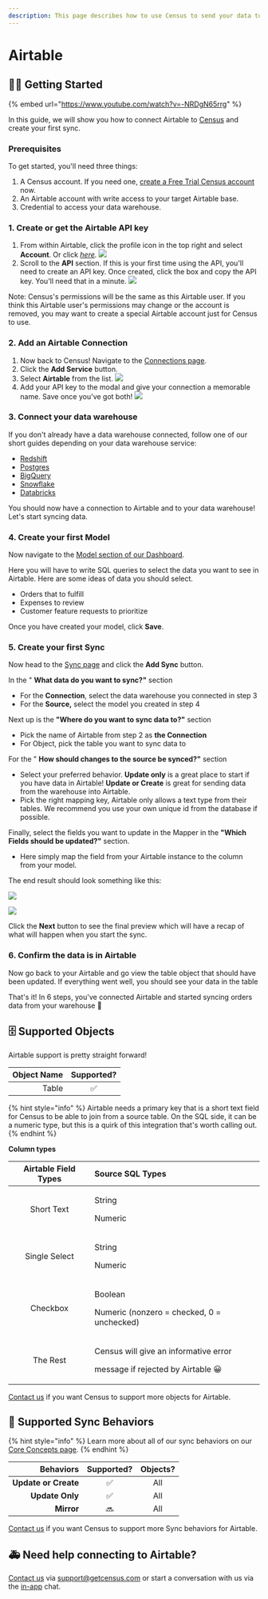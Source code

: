 ```yaml
---
description: This page describes how to use Census to send your data to Airtable.
---
```


# Airtable

## 🏃‍♂️ Getting Started

{% embed url="https://www.youtube.com/watch?v=-NRDgN65rrg" %}

In this guide, we will show you how to connect Airtable to [Census](https://www.getcensus.com/) and create your first sync.

### Prerequisites <a id="0-prerequisites"></a>

To get started, you'll need three things:

1. A Census account​. If you need one, [create a Free Trial Census account](https://app.getcensus.com/)​ now.
2. An Airtable account with write access to your target Airtable base. 
3. Credential to access your data warehouse. 

### 1. Create or get the Airtable API key

1. From within Airtable, click the profile icon in the top right and select **Account**. Or click [_here_](https://airtable.com/account)_._  ![](../.gitbook/assets/screely-1629998696109.png) 
2. Scroll to the **API** section. If this is your first time using the API, you'll need to create an API key. Once created, click the box and copy the API key. You'll need that in a minute.   ![](../.gitbook/assets/screely-1629998745164.png) 

Note: Census's permissions will be the same as this Airtable user. If you think this Airtable user's permissions may change or the account is removed, you may want to create a special Airtable account just for Census to use.

### 2. Add an Airtable Connection

1. Now back to Census! Navigate to the [Connections page](https://app.getcensus.com/connections).
2. Click the **Add Service** button.
3. Select **Airtable** from the list. ![](../.gitbook/assets/screely-1629998477683.png) 
4. Add your API key to the modal and give your connection a memorable name. Save once you've got both! ![](../.gitbook/assets/screely-1629999170323.png) 



### 3. Connect your data warehouse

If you don't already have a data warehouse connected, follow one of our short guides depending on your data warehouse service:

* [Redshift](https://help.getcensus.com/article/10-configuring-redshift-postgresql-access)
* [Postgres](https://help.getcensus.com/article/10-configuring-redshift-postgresql-access)
* [BigQuery](https://help.getcensus.com/article/21-configuring-bigquery-access)
* [Snowflake](https://help.getcensus.com/article/8-configuring-snowflake-access)
* [Databricks](../source-warehouse/databricks.md)

You should now have a connection to Airtable and to your data warehouse! Let's start syncing data. 

### 4. Create your first Model <a id="3-create-your-first-model"></a>

Now navigate to the [Model section of our Dashboard](https://app.getcensus.com/models).​‌

Here you will have to write SQL queries to select the data you want to see in Airtable. Here are some ideas of data you should select‌.

* Orders that to fulfill
* Expenses to review
* Customer feature requests to prioritize

Once you have created your model, click **Save**.‌

### 5. Create your first Sync <a id="4-create-your-first-sync"></a>

Now head to the [Sync page](https://app.getcensus.com/syncs) and click the **Add Sync** button‌.

In the " **What data do you want to sync?"** section‌

* For the **Connection**, select the data warehouse you connected in step 3
* For the **Source,** select the model you created in step 4

Next up is the **"Where do you want to sync data to?"** section‌

* Pick the name of Airtable from step 2 as **the Connection**
* For Object, pick the table you want to sync data to

For the " **How should changes to the source be synced?"** section‌

* Select your preferred behavior. **Update only** is a great place to start if you have data in Airtable! **Update or Create** is great for sending data from the warehouse into Airtable.
* Pick the right mapping key, Airtable only allows a text type from their tables. We recommend you use your own unique id from the database if possible.

Finally, select the fields you want to update in the Mapper in the **"Which Fields should be updated?"** section‌.

* Here simply map the field from your Airtable instance to the column from your model.

The end result should look something like this​:

![](../.gitbook/assets/screen-shot-2021-08-27-at-11.34.46-am.png)

![](../.gitbook/assets/screen-shot-2021-08-27-at-11.34.57-am%20%281%29.png)

Click the **Next** button to see the final preview which will have a recap of what will happen when you start the sync‌.

### 6. Confirm the data is in Airtable <a id="5-confirm-the-data-is-in-intercom"></a>

Now go back to your Airtable and go view the table object that should have been updated. If everything went well, you should see your data in the table​

That's it! In 6 steps, you've connected Airtable and started syncing orders data from your warehouse 🎉

## 🗄 Supported Objects

Airtable support is pretty straight forward!

| **Object Name** | **Supported?** |
| ---: | :---: |
| Table | ✅ |

{% hint style="info" %}
Airtable needs a primary key that is a short text field for Census to be able to join from a source table. On the SQL side, it can be a numeric type, but this is a quirk of this integration that's worth calling out.
{% endhint %}

**Column types**

<table>
  <thead>
    <tr>
      <th style="text-align:center">Airtable Field Types</th>
      <th style="text-align:left">Source SQL Types</th>
    </tr>
  </thead>
  <tbody>
    <tr>
      <td style="text-align:center">Short Text</td>
      <td style="text-align:left">
        <p>String</p>
        <p>Numeric</p>
      </td>
    </tr>
    <tr>
      <td style="text-align:center">Single Select</td>
      <td style="text-align:left">
        <p>String</p>
        <p>Numeric</p>
      </td>
    </tr>
    <tr>
      <td style="text-align:center">Checkbox</td>
      <td style="text-align:left">
        <p>Boolean</p>
        <p>Numeric (nonzero = checked, 0 = unchecked)</p>
      </td>
    </tr>
    <tr>
      <td style="text-align:center">The Rest</td>
      <td style="text-align:left">
        <p>Census will give an informative error</p>
        <p>message if rejected by Airtable &#x1F600;</p>
      </td>
    </tr>
  </tbody>
</table>

[Contact us](mailto:support@getcensus.com) if you want Census to support more objects for Airtable.

## 🔄 Supported Sync Behaviors

{% hint style="info" %}
Learn more about all of our sync behaviors on our [Core Concepts page](../basics/core-concept.md#the-different-sync-behaviors).
{% endhint %}

| **Behaviors** | **Supported?** | **Objects?** |
| ---: | :---: | :---: |
| **Update or Create** | ✅ | All |
| **Update Only** | ✅ | All |
| **Mirror** | 🔜 | All |

[Contact us](mailto:support@getcensus.com) if you want Census to support more Sync behaviors for Airtable.

## 🚑 Need help connecting to Airtable?

[Contact us](mailto:support@getcensus.com) via support@getcensus.com or start a conversation with us via the [in-app](https://app.getcensus.com) chat.

